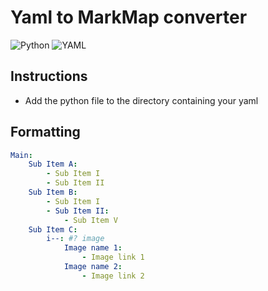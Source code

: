 # Yaml to MarkMap converter
![Python](https://img.shields.io/badge/python-3670A0?style=for-the-badge&logo=python&logoColor=ffdd54)
![YAML](https://img.shields.io/badge/yaml-%23ffffff.svg?style=for-the-badge&logo=yaml&logoColor=151515)

## Instructions
- Add the python file to the directory containing your yaml

## Formatting
```yaml
Main:
    Sub Item A:
        - Sub Item I
        - Sub Item II
    Sub Item B:
        - Sub Item I
        - Sub Item II:
            - Sub Item V
    Sub Item C:
        i--: #? image
            Image name 1:
                - Image link 1
            Image name 2:
                - Image link 2
            
```